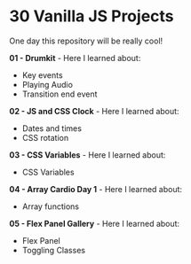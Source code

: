 # 30 Vanilla JS Projects
One day this repository will be really cool!

**01 - Drumkit** - Here I learned about:
- Key events
- Playing Audio
- Transition end event

**02 - JS and CSS Clock** - Here I learned about:
- Dates and times
- CSS rotation

**03 - CSS Variables** - Here I learned about:
- CSS Variables

**04 - Array Cardio Day 1** - Here I learned about:
- Array functions

**05 - Flex Panel Gallery** - Here I learned about:
- Flex Panel
- Toggling Classes